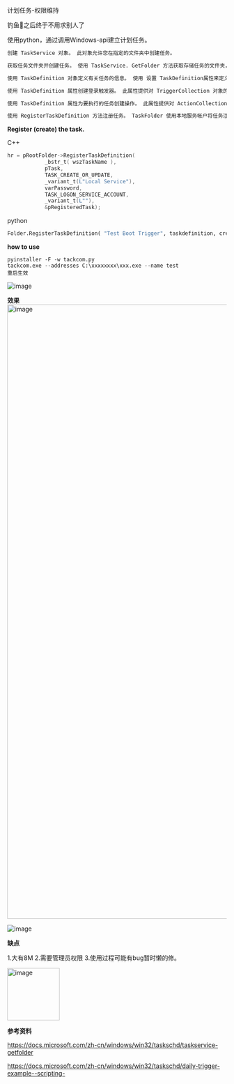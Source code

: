 计划任务-权限维持

钓鱼🎣之后终于不用求别人了


使用python，通过调用Windows-api建立计划任务。

```python
创建 TaskService 对象。 此对象允许您在指定的文件夹中创建任务。

获取任务文件夹并创建任务。 使用 TaskService. GetFolder 方法获取存储任务的文件夹，使用 TaskService 方法创建表示任务的 TaskDefinition 对象。

使用 TaskDefinition 对象定义有关任务的信息。 使用 设置 TaskDefinition属性来定义设置，这些设置确定任务计划程序服务执行任务的方式，并使用 RegistrationInfo属性来定义描述任务的信息。

使用 TaskDefinition 属性创建登录触发器。 此属性提供对 TriggerCollection 对象的访问。 使用 TriggerCollection 方法 (指定要创建启动触发器) 创建的触发器类型。 创建触发器时，设置触发器的 StartBoundary 和 EndBoundary 属性以激活和停用该触发器。 还可以为启动触发器的 " 延迟 " 属性指定一个值。

使用 TaskDefinition 属性为要执行的任务创建操作。 此属性提供对 ActionCollection 对象的访问。 使用 ActionCollection 方法来指定要创建的操作的类型。 此示例使用 ExecAction 对象，该对象表示启动可执行文件的操作。

使用 RegisterTaskDefinition 方法注册任务。 TaskFolder 使用本地服务帐户将任务注册为运行任务所用的安全上下文。
```



**Register (create) the task.**

C++

```c++
hr = pRootFolder->RegisterTaskDefinition(
            _bstr_t( wszTaskName ),
            pTask,
            TASK_CREATE_OR_UPDATE, 
            _variant_t(L"Local Service"), 
            varPassword, 
            TASK_LOGON_SERVICE_ACCOUNT,
            _variant_t(L""),
            &pRegisteredTask);
```

python

```python
Folder.RegisterTaskDefinition( "Test Boot Trigger", taskdefinition, createOrUpdateTask, "Local Service",None,5)
```



**how to use**

```
pyinstaller -F -w tackcom.py
tackcom.exe --addresses C:\xxxxxxxx\xxx.exe --name test
重启生效
```
![image](https://user-images.githubusercontent.com/88639842/161434981-efa023b1-bd32-4ca3-9fd4-838adabfe0fd.png)

**效果**
<img width="1410" alt="image" src="https://user-images.githubusercontent.com/88639842/161434990-d40803fb-98c2-4cf5-8964-25c7bf1d83f7.png">


![image](https://user-images.githubusercontent.com/88639842/161435571-29ceb83e-a375-413b-b8d0-5b631507c1c5.png)


**缺点**


1.大有8M
2.需要管理员权限
3.使用过程可能有bug暂时懒的修。

<img width="120" alt="image" src="https://user-images.githubusercontent.com/88639842/161435269-b5b11f52-db44-417c-90cd-e24e448caac2.png">


**参考资料**


https://docs.microsoft.com/zh-cn/windows/win32/taskschd/taskservice-getfolder


https://docs.microsoft.com/zh-cn/windows/win32/taskschd/daily-trigger-example--scripting-


